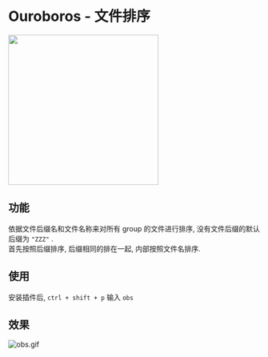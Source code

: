 # Ouroboros - 文件排序

<a href="https://sm.ms/image/PNtcf2IhwuzioXT" target="_blank"><img src="https://s2.loli.net/2022/01/09/PNtcf2IhwuzioXT.png" width = "300" height = "300" ></a>

## 功能

依据文件后缀名和文件名称来对所有 group 的文件进行排序, 没有文件后缀的默认后缀为 `"ZZZ"` .  
首先按照后缀排序, 后缀相同的排在一起, 内部按照文件名排序.

## 使用

安装插件后, `ctrl + shift + p` 输入 `obs`

## 效果

![obs.gif](https://s2.loli.net/2022/01/09/tQEVYIJqFwjairg.gif)


